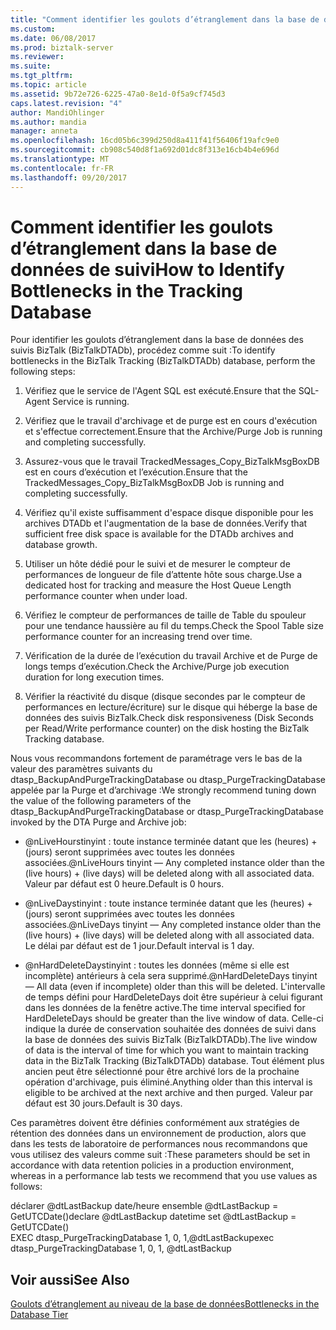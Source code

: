 ```yaml
---
title: "Comment identifier les goulots d’étranglement dans la base de données de suivi | Documents Microsoft"
ms.custom: 
ms.date: 06/08/2017
ms.prod: biztalk-server
ms.reviewer: 
ms.suite: 
ms.tgt_pltfrm: 
ms.topic: article
ms.assetid: 9b72e726-6225-47a0-8e1d-0f5a9cf745d3
caps.latest.revision: "4"
author: MandiOhlinger
ms.author: mandia
manager: anneta
ms.openlocfilehash: 16cd05b6c399d250d8a411f41f56406f19afc9e0
ms.sourcegitcommit: cb908c540d8f1a692d01dc8f313e16cb4b4e696d
ms.translationtype: MT
ms.contentlocale: fr-FR
ms.lasthandoff: 09/20/2017
---
```

# <a name="how-to-identify-bottlenecks-in-the-tracking-database"></a><span data-ttu-id="44f0e-102">Comment identifier les goulots d’étranglement dans la base de données de suivi</span><span class="sxs-lookup"><span data-stu-id="44f0e-102">How to Identify Bottlenecks in the Tracking Database</span></span>
<span data-ttu-id="44f0e-103">Pour identifier les goulots d’étranglement dans la base de données des suivis BizTalk (BizTalkDTADb), procédez comme suit :</span><span class="sxs-lookup"><span data-stu-id="44f0e-103">To identify bottlenecks in the BizTalk Tracking (BizTalkDTADb) database, perform the following steps:</span></span>  
  
1.  <span data-ttu-id="44f0e-104">Vérifiez que le service de l'Agent SQL est exécuté.</span><span class="sxs-lookup"><span data-stu-id="44f0e-104">Ensure that the SQL-Agent Service is running.</span></span>  
  
2.  <span data-ttu-id="44f0e-105">Vérifiez que le travail d'archivage et de purge est en cours d'exécution et s'effectue correctement.</span><span class="sxs-lookup"><span data-stu-id="44f0e-105">Ensure that the Archive/Purge Job is running and completing successfully.</span></span>  
  
3.  <span data-ttu-id="44f0e-106">Assurez-vous que le travail TrackedMessages_Copy_BizTalkMsgBoxDB est en cours d’exécution et l’exécution.</span><span class="sxs-lookup"><span data-stu-id="44f0e-106">Ensure that the TrackedMessages_Copy_BizTalkMsgBoxDB Job is running and completing successfully.</span></span>  
  
4.  <span data-ttu-id="44f0e-107">Vérifiez qu'il existe suffisamment d'espace disque disponible pour les archives DTADb et l'augmentation de la base de données.</span><span class="sxs-lookup"><span data-stu-id="44f0e-107">Verify that sufficient free disk space is available for the DTADb archives and database growth.</span></span>  
  
5.  <span data-ttu-id="44f0e-108">Utiliser un hôte dédié pour le suivi et de mesurer le compteur de performances de longueur de file d’attente hôte sous charge.</span><span class="sxs-lookup"><span data-stu-id="44f0e-108">Use a dedicated host for tracking and measure the Host Queue Length performance counter when under load.</span></span>  
  
6.  <span data-ttu-id="44f0e-109">Vérifiez le compteur de performances de taille de Table du spouleur pour une tendance haussière au fil du temps.</span><span class="sxs-lookup"><span data-stu-id="44f0e-109">Check the Spool Table size performance counter for an increasing trend over time.</span></span>  
  
7.  <span data-ttu-id="44f0e-110">Vérification de la durée de l’exécution du travail Archive et de Purge de longs temps d’exécution.</span><span class="sxs-lookup"><span data-stu-id="44f0e-110">Check the Archive/Purge job execution duration for long execution times.</span></span>  
  
8.  <span data-ttu-id="44f0e-111">Vérifier la réactivité du disque (disque secondes par le compteur de performances en lecture/écriture) sur le disque qui héberge la base de données des suivis BizTalk.</span><span class="sxs-lookup"><span data-stu-id="44f0e-111">Check disk responsiveness (Disk Seconds per Read/Write performance counter) on the disk hosting the BizTalk Tracking database.</span></span>  
  
 <span data-ttu-id="44f0e-112">Nous vous recommandons fortement de paramétrage vers le bas de la valeur des paramètres suivants du dtasp_BackupAndPurgeTrackingDatabase ou dtasp_PurgeTrackingDatabase appelée par la Purge et d’archivage :</span><span class="sxs-lookup"><span data-stu-id="44f0e-112">We strongly recommend tuning down the value of the following parameters of the dtasp_BackupAndPurgeTrackingDatabase or dtasp_PurgeTrackingDatabase invoked by the DTA Purge and Archive job:</span></span>  
  
-   <span data-ttu-id="44f0e-113">@nLiveHourstinyint : toute instance terminée datant que les (heures) + (jours) seront supprimées avec toutes les données associées.</span><span class="sxs-lookup"><span data-stu-id="44f0e-113">@nLiveHours tinyint — Any completed instance older than the (live hours) + (live days) will be deleted along with all associated data.</span></span> <span data-ttu-id="44f0e-114">Valeur par défaut est 0 heure.</span><span class="sxs-lookup"><span data-stu-id="44f0e-114">Default is 0 hours.</span></span>  
  
-   <span data-ttu-id="44f0e-115">@nLiveDaystinyint : toute instance terminée datant que les (heures) + (jours) seront supprimées avec toutes les données associées.</span><span class="sxs-lookup"><span data-stu-id="44f0e-115">@nLiveDays tinyint — Any completed instance older than the (live hours) + (live days) will be deleted along with all associated data.</span></span> <span data-ttu-id="44f0e-116">Le délai par défaut est de 1 jour.</span><span class="sxs-lookup"><span data-stu-id="44f0e-116">Default interval is 1 day.</span></span>  
  
-   <span data-ttu-id="44f0e-117">@nHardDeleteDaystinyint : toutes les données (même si elle est incomplète) antérieurs à cela sera supprimé.</span><span class="sxs-lookup"><span data-stu-id="44f0e-117">@nHardDeleteDays tinyint — All data (even if incomplete) older than this will be deleted.</span></span> <span data-ttu-id="44f0e-118">L'intervalle de temps défini pour HardDeleteDays doit être supérieur à celui figurant dans les données de la fenêtre active.</span><span class="sxs-lookup"><span data-stu-id="44f0e-118">The time interval specified for HardDeleteDays should be greater than the live window of data.</span></span> <span data-ttu-id="44f0e-119">Celle-ci indique la durée de conservation souhaitée des données de suivi dans la base de données des suivis BizTalk (BizTalkDTADb).</span><span class="sxs-lookup"><span data-stu-id="44f0e-119">The live window of data is the interval of time for which you want to maintain tracking data in the BizTalk Tracking (BizTalkDTADb) database.</span></span> <span data-ttu-id="44f0e-120">Tout élément plus ancien peut être sélectionné pour être archivé lors de la prochaine opération d'archivage, puis éliminé.</span><span class="sxs-lookup"><span data-stu-id="44f0e-120">Anything older than this interval is eligible to be archived at the next archive and then purged.</span></span> <span data-ttu-id="44f0e-121">Valeur par défaut est 30 jours.</span><span class="sxs-lookup"><span data-stu-id="44f0e-121">Default is 30 days.</span></span>  
  
 <span data-ttu-id="44f0e-122">Ces paramètres doivent être définies conformément aux stratégies de rétention des données dans un environnement de production, alors que dans les tests de laboratoire de performances nous recommandons que vous utilisez des valeurs comme suit :</span><span class="sxs-lookup"><span data-stu-id="44f0e-122">These parameters should be set in accordance with data retention policies in a production environment, whereas in a performance lab tests we recommend that you use values as follows:</span></span>  
  
 <span data-ttu-id="44f0e-123">déclarer @dtLastBackup date/heure ensemble @dtLastBackup = GetUTCDate()</span><span class="sxs-lookup"><span data-stu-id="44f0e-123">declare @dtLastBackup datetime set @dtLastBackup = GetUTCDate()</span></span>  
 <span data-ttu-id="44f0e-124">EXEC dtasp_PurgeTrackingDatabase 1, 0, 1,@dtLastBackup</span><span class="sxs-lookup"><span data-stu-id="44f0e-124">exec dtasp_PurgeTrackingDatabase 1, 0, 1, @dtLastBackup</span></span>  
  
## <a name="see-also"></a><span data-ttu-id="44f0e-125">Voir aussi</span><span class="sxs-lookup"><span data-stu-id="44f0e-125">See Also</span></span>  
 [<span data-ttu-id="44f0e-126">Goulots d’étranglement au niveau de la base de données</span><span class="sxs-lookup"><span data-stu-id="44f0e-126">Bottlenecks in the Database Tier</span></span>](../technical-guides/bottlenecks-in-the-database-tier.md)